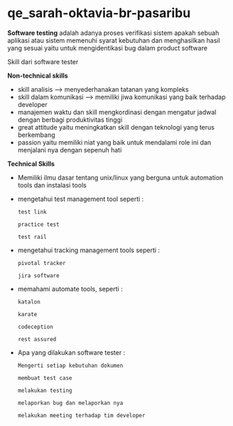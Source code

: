 # qe_sarah-oktavia-br-pasaribu

**Software testing** adalah adanya proses verifikasi sistem apakah sebuah aplikasi atau sistem memenuhi syarat kebutuhan dan menghasilkan hasil yang sesuai yaitu untuk mengidentikasi bug dalam product software

Skill dari software tester

**Non-technical skills**

- skill analisis —> menyederhanakan tatanan yang kompleks
- skill dalam komunikasi —> memiliki jiwa komunikasi yang baik terhadap developer
- manajemen waktu dan skill mengkordinasi dengan mengatur jadwal dengan berbagi produktivitas tinggi
- great attitude yaitu meningkatkan skill dengan teknologi yang terus berkembang
- passion yaitu memiliki niat yang baik untuk mendalami role ini dan menjalani nya dengan sepenuh hati

**Technical Skills**

- Memiliki ilmu dasar tentang unix/linux yang berguna untuk automation tools dan instalasi tools
- mengetahui test management tool seperti :
    
    `test link`
    
    `practice test`
    
    `test rail`
    
- mengetahui tracking management tools seperti :
    
    `pivotal tracker`
    
    `jira software`
    
- memahami automate tools, seperti :
    
    `katalon` 
    
    `karate`
    
    `codeception`
    
    `rest assured`
    
- Apa yang dilakukan software tester :
    
    `Mengerti setiap kebutuhan dokumen`
    
    `membuat test case`
    
    `melakukan testing`
    
    `melaporkan bug dan melaporkan nya`
    
    `melakukan meeting terhadap tim developer`
